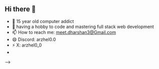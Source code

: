 ## Hi there 👋

- 🌱 15 year old computer addict
- 💬 having a hobby to code and mastering full stack web development
- 📫 How to reach me: meet.dharshan3@Gmail.com
- 😄 Discord: arzhel0.0
- ⚡ X: arzhel0_0
- 
-->
  
